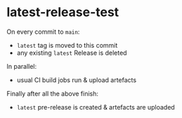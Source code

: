 # latest-release-test

On every commit to `main`:

- `latest` tag is moved to this commit
- any existing `latest` Release is deleted

In parallel:

- usual CI build jobs run & upload artefacts

Finally after all the above finish:

- `latest` pre-release is created & artefacts are uploaded

